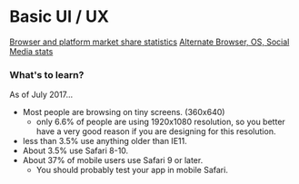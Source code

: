 Basic UI / UX
==============

[Browser and platform market share statistics](https://www.w3counter.com/globalstats.php)
[Alternate Browser, OS, Social Media stats ](http://gs.statcounter.com/)

### What's to learn?
As of July 2017...
 * Most people are browsing on tiny screens. (360x640)
   * only 6.6% of people are using 1920x1080 resolution, so you better have a very good reason if you are designing for this resolution.
 * less than 3.5% use anything older than IE11.
 * About 3.5% use Safari 8-10.
 * About 37% of mobile users use Safari 9 or later.
   * You should probably test your app in mobile Safari.

